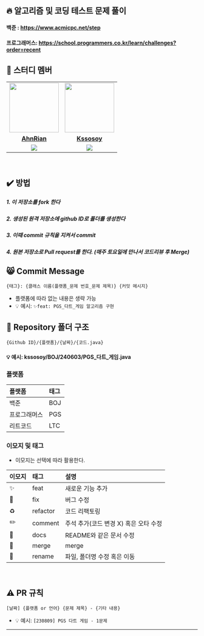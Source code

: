 ## 🔥 알고리즘 및 코딩 테스트 문제 풀이
#### 백준 : <https://www.acmicpc.net/step>
#### 프로그래머스: <https://school.programmers.co.kr/learn/challenges?order=recent>

## 🤖 스터디 멤버
<table>
 <tr>
    <td align="center"><a href="https://github.com/AhnRian"><img src="https://avatars.githubusercontent.com/AhnRian" width="130px;" alt=""></a></td>
    <td align="center"><a href="https://github.com/kssosoy"><img src="https://avatars.githubusercontent.com/kssosoy" width="130px;" alt=""></a></td>
    
  </tr>
  <tr>
    <td align="center"><a href="https://github.com/AhnRian"><b>AhnRian</b></a></td>
    <td align="center"><a href="https://github.com/kssosoy"><b>Kssosoy</b></a></td>
    
  </tr>
  <tr> 
    <td align="center"><img src="https://img.shields.io/badge/JavaScript-F7DF1E.svg?&style=for-the-badge&logo=JavaScript&logoColor=white"></td>
    <td align="center"><img src="https://img.shields.io/badge/Python-3776AB?style=for-the-badge&logo=python&logoColor=white"></td>
  </tr> 
</table>

<br/>

## ✔️ 방법
#####  1. 이 저장소를 fork 한다
#####  2. 생성된 원격 저장소에 github ID로 폴더를 생성한다
#####  3. 이때 commit 규칙을 지켜서 commit
#####  4. 원본 저장소로 Pull request를 한다. (매주 토요일에 만나서 코드리뷰 후 Merge)

## 😸 Commit Message
```
{태그}: {클래스 이름(플랫폼_문제 번호_문제 제목)} {커밋 메시지}
```
- 플랫폼에 따라 없는 내용은 생략 가능
- 💡 예시: `✨feat: PGS_다트_게임 알고리즘 구현`

## 📁 Repository 폴더 구조
    {Github ID}/{플랫폼}/{날짜}/{코드.java}
#### 💡 예시: kssosoy/BOJ/240603/PGS_다트_게임.java
### 플랫폼

| 플랫폼    | 태그  |
|:-------|:----|
| 백준     | BOJ |
| 프로그래머스 | PGS |
| 리트코드   | LTC |

### 이모지 및 태그

- 이모지는 선택에 따라 활용한다.

| 이모지 | 태그       | 설명                      |
|:----|:---------|:------------------------|
| ✨   | feat     | 새로운 기능 추가               |
| 🐛  | fix      | 버그 수정                   |
| ♻️  | refactor | 코드 리팩토링                 |
| ✏️  | comment  | 주석 추가(코드 변경 X) 혹은 오타 수정 |
| 📝  | docs     | README와 같은 문서 수정        |
| 🔀  | merge    | merge                   |
| 🚚  | rename   | 파일, 폴더명 수정 혹은 이동        |

<br/>

## ⚠️ PR 규칙

```
[날짜] {플랫폼 or 언어} {문제 제목} - {기타 내용}
```

- 💡 예시: `[230809] PGS 다트 게임 - 1문제`

---

<br/>
